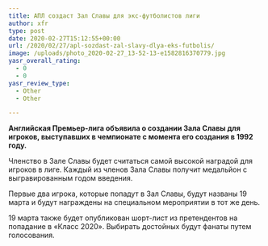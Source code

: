 ```yaml
---
title: АПЛ создаст Зал Славы для экс-футболистов лиги
author: xfr
type: post
date: 2020-02-27T15:12:55+00:00
url: /2020/02/27/apl-sozdast-zal-slavy-dlya-eks-futbolis/
image: /uploads/photo_2020-02-27_13-52-13-e1582816370779.jpg
yasr_overall_rating:
  - 0
  - 0
yasr_review_type:
  - Other
  - Other

---
```

**Английская Премьер-лига объявила о создании Зала Славы для игроков, выступавших в чемпионате с момента его создания в 1992 году.**

Членство в Зале Славы будет считаться самой высокой наградой для игроков в лиге. Каждый из членов Зала Славы получит медальйон с выгравированным годом введения.

Первые два игрока, которые попадут в Зал Славы, будут названы 19 марта и будут награждены на специальном мероприятии в тот же день.

19 марта также будет опубликован шорт-лист из претендентов на попадание в «Класс 2020». Выбирать достойных будут фанаты путем голосования.